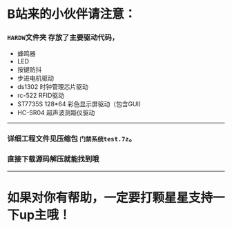 # B站来的小伙伴请注意：

### `HARDW`文件夹 存放了主要驱动代码，

* 蜂鸣器
* LED
* 按键防抖
* 步进电机驱动
* ds1302 时钟管理芯片驱动
* rc-522 RFID驱动
* ST7735S 128*64 彩色显示屏驱动（包含GUI)
* HC-SR04 超声波测距仪驱动

---

### 详细工程文件见压缩包   `门禁系统test.7z`。

### 直接下载源码解压就能找到哦

---

# 如果对你有帮助，一定要打颗星星支持一下up主哦！

